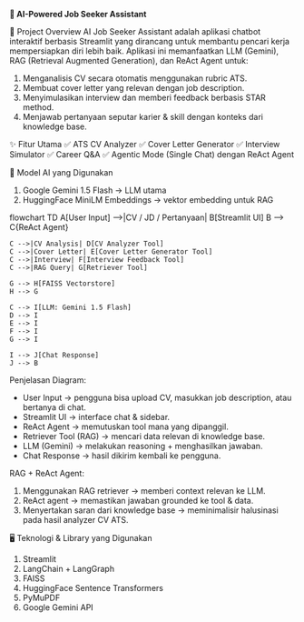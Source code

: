 **💼 AI-Powered Job Seeker Assistant**

📌 Project Overview
AI Job Seeker Assistant adalah aplikasi chatbot interaktif berbasis Streamlit yang dirancang untuk membantu pencari kerja mempersiapkan diri lebih baik.
Aplikasi ini memanfaatkan LLM (Gemini), RAG (Retrieval Augmented Generation), dan ReAct Agent untuk:

1. Menganalisis CV secara otomatis menggunakan rubric ATS.
2. Membuat cover letter yang relevan dengan job description.
3. Menyimulasikan interview dan memberi feedback berbasis STAR method.
4. Menjawab pertanyaan seputar karier & skill dengan konteks dari knowledge base.


✨ Fitur Utama
✅ ATS CV Analyzer
✅ Cover Letter Generator
✅ Interview Simulator
✅ Career Q&A
✅ Agentic Mode (Single Chat) dengan ReAct Agent


🧠 Model AI yang Digunakan
1. Google Gemini 1.5 Flash → LLM utama
2. HuggingFace MiniLM Embeddings → vektor embedding untuk RAG


flowchart TD
    A[User Input] -->|CV / JD / Pertanyaan| B[Streamlit UI]
    B --> C{ReAct Agent}
    
    C -->|CV Analysis| D[CV Analyzer Tool]
    C -->|Cover Letter| E[Cover Letter Generator Tool]
    C -->|Interview| F[Interview Feedback Tool]
    C -->|RAG Query| G[Retriever Tool]

    G --> H[FAISS Vectorstore]
    H --> G

    C --> I[LLM: Gemini 1.5 Flash]
    D --> I
    E --> I
    F --> I
    G --> I

    I --> J[Chat Response]
    J --> B

Penjelasan Diagram:
- User Input → pengguna bisa upload CV, masukkan job description, atau bertanya di chat.
- Streamlit UI → interface chat & sidebar.
- ReAct Agent → memutuskan tool mana yang dipanggil.
- Retriever Tool (RAG) → mencari data relevan di knowledge base.
- LLM (Gemini) → melakukan reasoning + menghasilkan jawaban.
- Chat Response → hasil dikirim kembali ke pengguna.

RAG + ReAct Agent:
1. Menggunakan RAG retriever → memberi context relevan ke LLM.
2. ReAct agent → memastikan jawaban grounded ke tool & data.
3. Menyertakan saran dari knowledge base → meminimalisir halusinasi pada hasil analyzer CV ATS.

🖥️ Teknologi & Library yang Digunakan
1. Streamlit
2. LangChain + LangGraph
3. FAISS
4. HuggingFace Sentence Transformers
5. PyMuPDF
6. Google Gemini API
